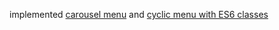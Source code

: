 implemented [carousel menu](https://zhannal.github.io/carousel-cyclic-menu/carousel-menu/index.html) and [cyclic menu with ES6 classes](https://zhannal.github.io/carousel-cyclic-menu/cyclic-menu-with-ES6-classes/index.html)
